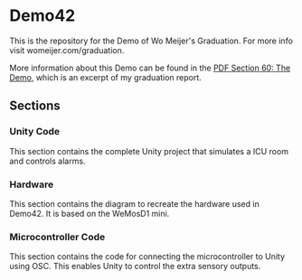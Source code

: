 # Demo42
This is the repository for the Demo of Wo Meijer's Graduation. For more info visit womeijer.com/graduation.

More information about this Demo can be found in the [PDF Section 60: The Demo](https://github.com/womei/Demo42/blob/master/Section%2060%20The%20Demo.pdf), which is an excerpt of my graduation report.

## Sections

### Unity Code

This section contains the complete Unity project that simulates a ICU room and controls alarms.

### Hardware

This section contains the diagram to recreate the hardware used in Demo42. It is based on the WeMosD1 mini.

### Microcontroller Code

This section contains the code for connecting the microcontroller to Unity using OSC. This enables Unity to control the extra sensory outputs.
